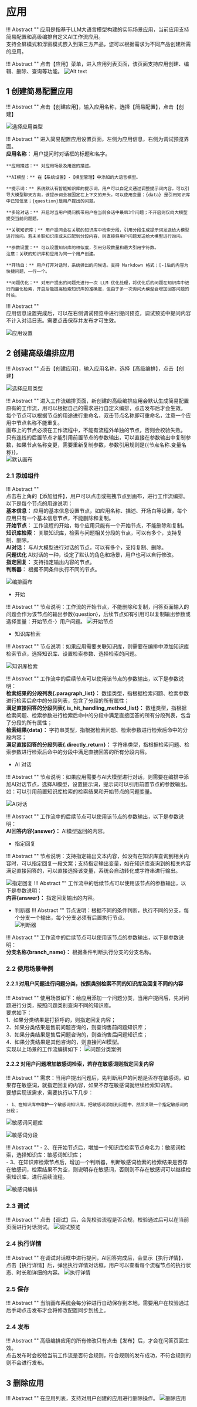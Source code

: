 # 应用

!!! Abstract ""
    应用是指基于LLM大语言模型构建的实际场景应用，当前应用支持简易配置和高级编排自定义AI工作流应用。    
    支持全屏模式和浮窗模式嵌入到第三方产品，您可以根据需求为不同产品创建所需的应用。    

!!! Abstract "" 
    点击【应用】菜单，进入应用列表页面，该页面支持应用创建、编辑、删除、查询等功能。
![Alt text](../../img/app/applist.png)

## 1 创建简易配置应用

!!! Abstract ""
    点击【创建应用】，输入应用名称，选择【简易配置】，点击【创建】

![选择应用类型](../../img/app/selectAppType.jpg)

!!! Abstract ""
    进入简易配置应用设置页面，左侧为应用信息，右侧为调试预览界面。      
    **应用名称：** 用户提问时对话框的标题和名字。

    **应用描述：** 对应用场景及用途的描述。

    **AI模型：** 在【系统设置】-【模型管理】中添加的大语言模型。  

    **提示词：** 系统默认有智能知识库的提示词，用户可以自定义通过调整提示词内容，可以引导大模型聊天方向，该提示词会被固定在上下文的开头。可以使用变量：{data} 是引用知识库中已知信息；{question}是用户提出的问题。   

    **多轮对话：** 开启时当用户提问携带用户在当前会话中最后3个问题；不开启则仅向大模型提交当前问题题。 

    **关联知识库：** 用户提问会在关联的知识库中检索分段，引用分段生成提示词发送给大模型进行询问。若未关联知识库或未匹配到分段内容，则直接将用户问题发送给大模型进行询问。 

    **参数设置：** 可以设置知识库的相似度，引用分段数量和最大引用字符数。      
    注意：关联的知识库和应用为同一个用户创建。  

    **开场白：** 用户打开对话时，系统弹出的问候语。支持 Markdown 格式；[-]后的内容为快捷问题，一行一个。    
          
    **问题优化：** 对用户提出的问题先进行一次 LLM 优化处理，将优化后的问题在知识库中进行向量化检索，开启后能提高检索知识库的准确度，但由于多一次询问大模型会增加回答问题的时长。

!!! Abstract ""   
    应用信息设置完成后，可以在右侧调试预览中进行提问预览，调试预览中提问内容不计入对话日志。需要点击保存并发布才可生效。

![应用设置](../../img/app/app-setting.png)

## 2 创建高级编排应用

!!! Abstract ""
    点击【创建应用】，输入应用名称，选择【高级编排】，点击【创建】

![选择应用类型](../../img/app/app_workflow.png)

!!! Abstract ""
    进入工作流编排页面，新创建的高级编排应用会默认生成简易配置原有的工作流，用可以根据自己的需求进行自定义编排，点击发布后才会生效。     
    每个节点可以根据节点的用途进行重命名，双击节点名称即可重命名，注意一个应用中节点名称不能重复。        
    画布上的节点必须在工作流程中，不能有流程外单独的节点，否则会校验失败。        
    只有连线的后置节点才能引用前置节点的参数输出，可以直接在参数输出中复制参数，如果节点名称变更，需要重新复制参数，参数引用规则是{{节点名称.变量名称}}。     
![默认画布](../../img/app/defult_workflow.png)

### 2.1 添加组件

!!! Abstract ""  
    点击右上角的【添加组件】，用户可以点击或拖拽节点到画布，进行工作流编排。以下是每个节点的用途说明：      
    **基本信息：** 应用的基本信息设置节点，如应用名称、描述、开场白等设置，每个应用只有一个基本信息节点，不能删除和复制。      
    **开始节点：** 工作流程的开始，每个应用只能有一个开始节点，不能删除和复制。    
    **知识库检索：**  关联知识库，检索与问题相关分段的节点，可以有多个，支持复制、删除。     
    **AI对话：**  与AI大模型进行对话的节点，可以有多个，支持复制、删除。  
    **问题优化**  AI对话的一种，设定了默认的角色和场景，用户也可以自行修改。    
    **指定回复：** 支持指定输出内容的节点。     
    **判断器：** 根据不同条件执行不同的节点。 


![编排画布](../../img/app/workflow.png)

- 开始
  
!!! Abstract "" 
    节点说明：工作流的开始节点，不能删除和复制，问答页面输入的问题会作为该节点的输出参数{question}，后续节点如有引用可以复制输出参数或选择变量：开始节点-〉用户问题。
![开始节点](../../img/app/start.jpg)

- 知识库检索
  
!!! Abstract "" 
    节点说明：如果应用需要关联知识库，则需要在编排中添加知识库检索节点，选择知识库、设置检索参数、选择检索的问题。


![知识库检索](../../img/app/DB_search.png)

!!! Abstract "" 
    工作流中的后续节点可以使用该节点的参数输出，以下是参数说明：         
    **检索结果的分段列表{.paragraph_list}：** 数组类型，指根据检索问题、检索参数进行检索后命中的分段列表，包含了分段的所有属性；       
    **满足直接回答的分段列表{.is_hit_handling_method_list}：** 数组类型，指根据检索问题、检索参数进行检索后命中的分段中满足直接回答的所有分段列表，包含了分段的所有属性；       
    **检索结果{data}：** 字符串类型，指根据检索问题、检索参数进行检索后命中的分段内容；       
    **满足直接回答的分段列表{.directly_return}：** 字符串类型，指根据检索问题、检索参数进行检索后命中的分段中满足直接回答的所有分段内容。     

-  AI 对话
  
!!! Abstract "" 
    节点说明：如果应用需要与AI大模型进行对话，则需要在编排中添加AI对话节点，选择AI模型，设置提示词，提示词可以引用前置节点的参数输出。如：可以引用前置知识库检索的检索结果和开始节点的问题变量。

![AI对话](../../img/app/ai_chat.png)

!!! Abstract "" 
    工作流中的后续节点可以使用该节点的参数输出，以下是参数说明：         
    **AI回答内容{answer}：** AI模型返回的内容。   

- 指定回复
  
!!! Abstract "" 
    节点说明：支持指定输出文本内容，如没有在知识库查询到相关内容时，可以指定回复一段文案；支持指定输出变量，如在知识库查询到的相关内容满足直接回答的，可以直接选择该变量，系统会自动转化成字符串进行输出。

![指定回复](../../img/app/answer.jpg)
!!! Abstract "" 
    工作流中的后续节点可以使用该节点的参数输出，以下是参数说明：         
    **内容{answer}：** 指定回复输出的内容。   

- 判断器
!!! Abstract "" 
    节点说明：根据不同的条件判断，执行不同的分支，每个分支一个输出，每个分支必须有后置执行节点。  
![判断器](../../img/app/determiner.jpg)   

!!! Abstract "" 
    工作流中的后续节点可以使用该节点的参数输出，以下是参数说明：         
    **分支名称{branch_name}：** 根据条件判断执行分支的分支名称。   


### 2.2 使用场景举例

#### 2.2.1 对用户问题进行问题分类，按照类别检索不同的知识库及回复不同的内容
  
!!! Abstract "" 
    使用场景如下：给应用添加一个问题分类，当用户提问后，先对问题进行分类，按照问题类别查询不同的知识库。      
    要求如下：     
    1、如果分类结果是打招呼的，则指定回复内容；    
    2、如果分类结果是售前问题咨询的，则查询售前问题知识库；      
    3、如果分类结果是售后问题咨询的，则查询售后问题知识库；     
    4、如果分类结果是其他咨询的，则直接问AI模型。     
    实现以上场景的工作流编排如下：
![问题分类案例](../../img/app/question_classification.png)

#### 2.2.2 对用户问题增加敏感词检索，若存在敏感词则指定回复内容

!!! Abstract "" 
    需求：当用户提出问题后，先判断用户的问题是否存在敏感词，如果存在敏感词，就指定回复的内容，如果不存在敏感词就继续检索知识库。   
    要想实现该需求，需要执行以下几步：
    
    - 1、在知识库中维护一个敏感词知识库，把敏感词添加到问题中，然后关联一个指定敏感词的分段；
    
  
![敏感词问题库](../../img/app/Sensitive.jpg)

![敏感词分段](../../img/app/Sensitive_segmentation.png)

!!! Abstract "" 
    - 2、在开始节点后，增加一个知识库检索节点命名为：敏感词检索，选择知识库：敏感词知识库；      
    - 3、在知识库检索节点后，增加一个判断器，判断敏感词检索的检索结果是否存在敏感词，检索结果不为空，则说明存在敏感词，否则则不存在敏感词可以继续检索知识库，进行后续流程。
  
![敏感词编排](../../img/app/Sensitive_workflow.png)


### 2.3 调试

!!! Abstract ""
    点击【调试】后，会先校验流程是否合规，校验通过后可以在当前页面进行对话测试。
![调试预览](../../img/app/workflow_view.png)

### 2.4 执行详情

!!! Abstract ""
    在调试对话框中进行提问，AI回答完成后，会显示【执行详情】，点击【执行详情】后，弹出执行详情对话框，用户可以查看每个流程节点的执行状态、时长和详细的内容。
![执行详情](../../img/app/exec_detail.png)

### 2.5 保存

!!! Abstract ""
    当前画布系统会每分钟进行自动保存到本地，需要用户在校验通过后手动点击发布才会将修改配置同步到线上。

### 2.4 发布

!!! Abstract ""
    高级编排应用的所有修改只有点击【发布】后，才会在问答页面生效。     
    点击发布时会校验当前工作流是否符合规则，符合规则的发布成功，不符合规则的则不会进行发布。  



## 3 删除应用

!!! Abstract ""
    在应用列表，支持对用户创建的应用进行删除操作。
![删除应用](../../img/app/del-app.png)